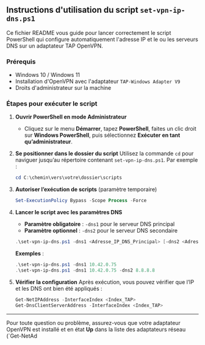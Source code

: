 ## Instructions d'utilisation du script `set-vpn-ip-dns.ps1`

Ce fichier README vous guide pour lancer correctement le script PowerShell qui configure automatiquement l'adresse IP et le ou les serveurs DNS sur un adaptateur TAP OpenVPN.

### Prérequis

* Windows 10 / Windows 11
* Installation d'OpenVPN avec l'adaptateur `TAP-Windows Adapter V9`
* Droits d'administrateur sur la machine

### Étapes pour exécuter le script

1. **Ouvrir PowerShell en mode Administrateur**

   * Cliquez sur le menu **Démarrer**, tapez **PowerShell**, faites un clic droit sur **Windows PowerShell**, puis sélectionnez **Exécuter en tant qu’administrateur**.

2. **Se positionner dans le dossier du script**
   Utilisez la commande `cd` pour naviguer jusqu’au répertoire contenant `set-vpn-ip-dns.ps1`. Par exemple :

   ```powershell
   cd C:\chemin\vers\votre\dossier\scripts
   ```

3. **Autoriser l’exécution de scripts** (paramètre temporaire)

   ```powershell
   Set-ExecutionPolicy Bypass -Scope Process -Force
   ```

4. **Lancer le script avec les paramètres DNS**

   * **Paramètre obligatoire** : `-dns1` pour le serveur DNS principal
   * **Paramètre optionnel** : `-dns2` pour le serveur DNS secondaire

   ```powershell
   .\set-vpn-ip-dns.ps1 -dns1 <Adresse_IP_DNS_Principal> [-dns2 <Adresse_IP_DNS_Secondaire>]
   ```

   **Exemples** :

   ```powershell
   .\set-vpn-ip-dns.ps1 -dns1 10.42.0.75
   .\set-vpn-ip-dns.ps1 -dns1 10.42.0.75 -dns2 8.8.8.8
   ```

5. **Vérifier la configuration**
   Après exécution, vous pouvez vérifier que l’IP et les DNS ont bien été appliqués :

   ```powershell
   Get-NetIPAddress -InterfaceIndex <Index_TAP>
   Get-DnsClientServerAddress -InterfaceIndex <Index_TAP>
   ```

---

Pour toute question ou problème, assurez-vous que votre adaptateur OpenVPN est installé et en état **Up** dans la liste des adaptateurs réseau (\`Get-NetAd
